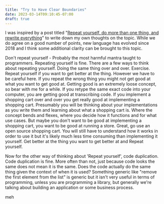 ```yaml
---
title: "Try to Have Clear Boundaries"
date: 2023-03-14T09:10:45-07:00
draft: true
---
```


I was inspired by a post titled "[Repeat yourself, do more than one thing, and rewrite everything](https://programmingisterrible.com/post/176657481103/repeat-yourself-do-more-than-one-thing-and)" to write down my own thoughts on the topic. While we do agree on a good number of points, new language has evolved since 2018 and I think some additional clarity can be brought to this topic. 

Don't repeat yourself - Probably the most harmful mantra taught to programmers. Repeating yourself is fine. There are a few ways to think about repeating yourself. Doing the same thing over and over. Exercise. Repeat yourself if you want to get better at the thing. However we have to be careful here. If you repeat the wrong thing you might not get good at what you want to get good at. Getting good is an extremely loose concept, so bear with me for a while. If you retype the same exact code into your computer, you are getting good at transcribing code. If you implement a shopping cart over and over you get really good at implementing a shopping cart. Presumably you will be thinking about your implementations as you write them and learning about what a shopping cart is. Where the concept bends and flexes, where you decide how it functions and for what use cases. But maybe you don't want to be good at implementing a shopping cart, you want to be good at running a store. Great, go use an open source shopping cart. You will still have to understand how it works in order to use it but it's likely much less time consuming than implementing it yourself. Get better at the thing you want to get better at and Repeat yourself.

Now for the other way of thinking about 'Repeat yourself', code duplication. Code duplication is fine. More often than not, just because code looks the same does not mean it is the same. Does the code actually do the same thing given the context of when it is used? Something generic like "remove the first element from the list" is generic but it isn't very useful in terms of programming, unless you are programming a library, but generally we're talking about building an application or some business process.

meh